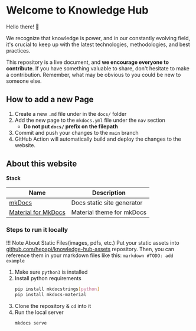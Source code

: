 # Welcome to Knowledge Hub

Hello there! 👋


We recognize that knowledge is power, and in our constantly evolving field, it's crucial to keep up with the latest technologies, methodologies, and best practices.


This repository is a live document, and **we encourage everyone to contribute**. If you have something valuable to share, don't hesitate to make a contribution. Remember, what may be obvious to you could be new to someone else.

## How to add a new Page

1. Create a new `.md` file under in the `docs/` folder
2. Add the new page to the `mkdocs.yml` file under the `nav` section
    - **Do not put `docs/` prefix on the filepath**
3. Commit and push your changes to the `main` branch
4. GitHub Action will automatically build and deploy the changes to the website.


## About this website

**Stack**

| Name | Description |
| --- | --- |
| [mkDocs](https://www.mkdocs.org/) | Docs static site generator  |
| [Material for MkDocs](https://squidfunk.github.io/mkdocs-material/) | Material theme for mkDocs |

### Steps to run it locally

!!! Note About Static Files(images, pdfs, etc.)
    Put your static assets into [github.com/hepapi/knowledge-hub-assets](https://github.com/hepapi/knowledge-hub-assets) repository. 
    Then, you can reference them in your markdown files like this:
    ```markdown
    #TODO: add example
    ```


1. Make sure `python3` is installed
1. Install python requirements
    ```bash
    pip install mkdocstrings[python]
    pip install mkdocs-material 
    ```
2. Clone the repository & `cd` into it
3. Run the local server
    ```bash
    mkdocs serve
    ```
